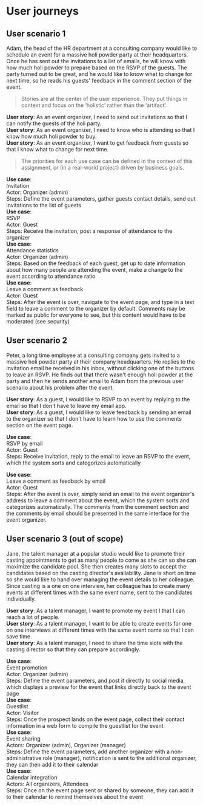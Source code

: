 # User journeys

## User scenario 1

Adam, the head of the HR department at a consulting company would like to schedule an event for a massive holi powder party at their headquarters. Once he has sent out the invitations to a list of emails, he will know with how much holi powder to prepare based on the RSVP of the guests. The party turned out to be great, and he would like to know what to change for next time, so he reads his guests' feedback in the comment section of the event.

> Stories are at the center of the user experience. They put things in context and focus on the ‘holistic’ rather than the ‘artifact’.

**User story**: As an event organizer, I need to send out invitations so that I can notify the guests of the holi party.  
**User story**: As an event organizer, I need to know who is attending so that I know how much holi powder to buy.  
**User story**: As an event organizer, I want to get feedback from guests so that I know what to change for next time.

> The priorities for each use case can be defined in the context of this assignment, or (in a real-world project) driven by business goals.

**Use case**:  
Invitation  
Actor: Organizer (admin)  
Steps: Define the event parameters, gather guests contact details, send out invitations to the list of guests  
**Use case**:  
RSVP  
Actor: Guest  
Steps: Receive the invitation, post a response of attendance to the organizer  
**Use case**:  
Attendance statistics  
Actor: Organizer (admin)  
Steps: Based on the feedback of each guest, get up to date information about how many people are attending the event, make a change to the event according to attendance ratio  
**Use case**:  
Leave a comment as feedback  
Actor: Guest  
Steps: After the event is over, navigate to the event page, and type in a text field to leave a comment to the organizer by default. Comments may be marked as public for everyone to see, but this content would have to be moderated (see security)

## User scenario 2

Peter, a long time employee at a consulting company gets invited to a massive holi powder party at their company headquarters. He replies to the invitation email he received in his inbox, without clicking one of the buttons to leave an RSVP. He finds out that there wasn't enough holi powder at the party and then he sends another email to Adam from the previous user scenario about his problem after the event.

**User story**: As a guest, I would like to RSVP to an event by replying to the email so that I don't have to leave my email app.  
**User story**: As a guest, I would like to leave feedback by sending an email to the organizer so that I don't have to learn how to use the comments section on the event page.

**Use case**:  
RSVP by email  
Actor: Guest  
Steps: Receive invitation, reply to the email to leave an RSVP to the event, which the system sorts and categorizes automatically

**Use case**:  
Leave a comment as feedback by email  
Actor: Guest  
Steps: After the event is over, simply send an email to the event organizer's address to leave a comment about the event, which the system sorts and categorizes automatically. The comments from the comment section and the comments by email should be presented in the same interface for the event organizer.

## User scenario 3 (out of scope)

Jane, the talent manager at a popular studio would like to promote their casting appointments to get as many people to come as she can so she can maximize the candidate pool. She then creates many slots to accept the candidates based on the casting director's availability. Jane is short on time so she would like to hand over managing the event details to her colleague. Since casting is a one on one interview, her colleague has to create many events at different times with the same event name, sent to the candidates individually.

**User story**: As a talent manager, I want to promote my event I that I can reach a lot of people.  
**User story**: As a talent manager, I want to be able to create events for one on one interviews at different times with the same event name so that I can save time.  
**User story**: As a talent manager, I need to share the time slots with the casting director so that they can prepare accordingly.

**Use case**:  
Event promotion  
Actor: Organizer (admin)  
Steps: Define the event parameters, and post it directly to social media, which displays a preview for the event that links directly back to the event page  
**Use case**:  
Guestlist  
Actor: Visitor  
Steps: Once the prospect lands on the event page, collect their contact information in a web form to compile the guestlist for the event  
**Use case**:  
Event sharing  
Actors: Organizer (admin), Organizer (manager)  
Steps: Define the event parameters, add another organizer with a non-administrative role (manager), notification is sent to the additional organizer, they can then add it to their calendar  
**Use case**:  
Calendar integration  
Actors: All organizers, Attendees  
Steps: Once on the event page sent or shared by someone, they can add it to their calendar to remind themselves about the event
